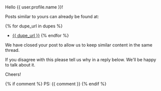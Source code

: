 
Hello {{ user.profile.name }}!

Posts similar to yours can already be found at:

{% for dupe_url in dupes %}
- [{{ dupe_url }}]({{dupe_url}})
{% endfor %}

We have closed your post to allow us to keep similar content in the same thread.

If you disagree with this please tell us why in a reply below. We'll be happy to talk about it.

Cheers!

{%  if comment %}
 PS: {{ comment }}
{%  endif %}